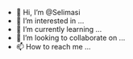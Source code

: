 - 👋 Hi, I’m @Selimasi
- 👀 I’m interested in ...
- 🌱 I’m currently learning ...
- 💞️ I’m looking to collaborate on ...
- 📫 How to reach me ...

<!---
Selimasi/Selimasi is a ✨ special ✨ repository because its `README.md` (this file) appears on your GitHub profile.
You can click the Preview link to take a look at your changes.
--->
